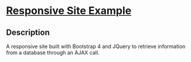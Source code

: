 # [Responsive Site Example](https://jacintodesign.github.io/responsive-site-example/)



## Description

A responsive site built with Bootstrap 4 and JQuery to retrieve information from a database through an AJAX call.
